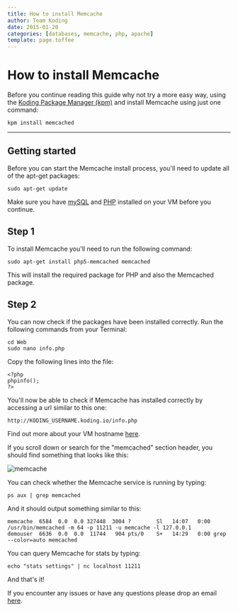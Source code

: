 ```yaml
---
title: How to install Memcache
author: Team Koding
date: 2015-01-20
categories: [databases, memcache, php, apache]
template: page.toffee
---
```


# How to install Memcache

Before you continue reading this guide why not try a more easy way, using the [Koding Package Manager (kpm)](http://learn.koding.com/guides/getting-started-kpm/) and install Memcache using just one command:

```
kpm install memcached
```

***

## Getting started

Before you can start the Memcache install process, you'll need to update all of the apt-get packages:

```
sudo apt-get update
```

Make sure you have [mySQL](http://learn.koding.com/guides/installing-mysql) and [PHP](http://learn.koding.com/guides/installing-php) installed on your VM before you continue.

## Step 1

To install Memcache you'll need to run the following command:

```
sudo apt-get install php5-memcached memcached
```

This will install the required package for PHP and also the Memcached package.

## Step 2

You can now check if the packages have been installed correctly. Run the following commands from your Terminal:

```
cd Web
sudo nano info.php
```

Copy the following lines into the file:

```
<?php
phpinfo();
?>
```

You'll now be able to check if Memcache has installed correctly by accessing a url similar to this one:

```
http://KODING_USERNAME.koding.io/info.php
```

Find out more about your VM hostname [here](http://learn.koding.com/faq/vm-hostname/).

If you scroll down or search for the "memcached" section header, you should find something that looks like this:

![memcache](php_info.png)

You can check whether the Memcache service is running by typing:

```
ps aux | grep memcached
```

And it should output something similar to this:

```
memcache  6584  0.0  0.0 327448  3004 ?        Sl   14:07   0:00 /usr/bin/memcached -m 64 -p 11211 -u memcache -l 127.0.0.1
demouser  6636  0.0  0.0  11744   904 pts/0    S+   14:29   0:00 grep --color=auto memcached
```

You can query Memcache for stats by typing:

```
echo "stats settings" | nc localhost 11211
```

And that's it!

If you encounter any issues or have any questions please drop an email [here](mailto:support@koding.com).
